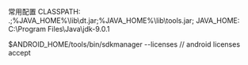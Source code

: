 常用配置
CLASSPATH: .;%JAVA_HOME%\lib\dt.jar;%JAVA_HOME%\lib\tools.jar;
JAVA_HOME: C:\Program Files\Java\jdk-9.0.1


$ANDROID_HOME/tools/bin/sdkmanager --licenses // android licenses accept